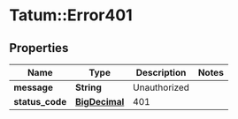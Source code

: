 # Tatum::Error401

## Properties
Name | Type | Description | Notes
------------ | ------------- | ------------- | -------------
**message** | **String** | Unauthorized | 
**status_code** | [**BigDecimal**](BigDecimal.md) | 401 | 

